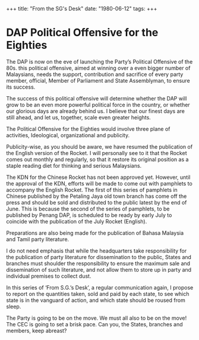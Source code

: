 +++ 
title: "From the SG's Desk"
date: "1980-06-12"
tags:
+++

# DAP Political Offensive for the Eighties

The DAP is now on the eve of launching the Party’s Political Offensive of the 80s. this political offensive, aimed at winning over a even bigger number of Malaysians, needs the support, contribution and sacrifice of every party member, official, Member of Parliament and State Assemblyman, to ensure its success.

The success of this political offensive will determine whether the DAP will grow to be an even more powerful political force in the country, or whether our glorious days are already behind us. I believe that our finest days are still ahead, and let us, together, scale even greater heights.</u>

The Political Offensive for the Eighties would involve three plane of activities, Ideological, organizational and publicity.

Publicity-wise, as you should be aware, we have resumed the publication of the English version of the Rocket. I will personally see to it that the Rocket comes out monthly and regularly, so that it restore its original position as a staple reading diet for thinking and serious Malaysians.

The KDN for the Chinese Rocket has not been approved yet. However, until the approval of the KDN, efforts will be made to come out with pamphlets to accompany the English Rocket. The first of this series of pamphlets in Chinese published by the Petaling Jaya old town branch has come off the press and should be sold and distributed to the public latest by the end of June. This is because the second of the series of pamphlets, to be published by Penang DAP, is scheduled to be ready by early July to coincide with the publication of the July Rocket (English).

Preparations are also being made for the publication of Bahasa Malaysia and Tamil party literature.

I do not need emphasis that while the headquarters take responsibility for the publication of party literature for dissemination to the public, States and branches must shoulder the responsibility to ensure the maximum sale and dissemination of such literature, and not allow them to store up in party and individual premises to collect dust.

In this series of ‘From S.G.’s Desk’, a regular communication again, I propose to report on the quantities taken, sold and paid by each state, to see which state is in the vanguard of action, and which state should be roused from sleep.

The Party is going to be on the move. We must all also to be on the move! The CEC is going to set a brisk pace. Can you, the States, branches and members, keep abreast?
 
